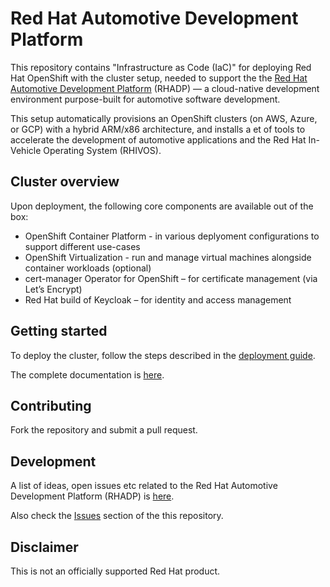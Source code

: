 # Red Hat Automotive Development Platform

This repository contains "Infrastructure as Code (IaC)" for deploying Red Hat OpenShift with the cluster setup, needed to support the 
the [Red Hat Automotive Development Platform](https://github.com/rhadp/rhadp-platform) (RHADP) — a cloud-native development environment 
purpose-built for automotive software development.  

This setup automatically provisions an OpenShift clusters (on AWS, Azure, or GCP) with a hybrid ARM/x86 architecture, 
and installs a et of tools to accelerate the development of automotive applications and the Red Hat In-Vehicle Operating System (RHIVOS).  

## Cluster overview

Upon deployment, the following core components are available out of the box:  
- OpenShift Container Platform - in various deplyoment configurations to support different use-cases
- OpenShift Virtualization - run and manage virtual machines alongside container workloads (optional)
- cert-manager Operator for OpenShift – for certificate management (via Let’s Encrypt)  
- Red Hat build of Keycloak – for identity and access management  

## Getting started

To deploy the cluster, follow the steps described in the [deployment guide](docs/deployment.md).

The complete documentation is [here](docs/README.md).

## Contributing

Fork the repository and submit a pull request.

## Development

A list of ideas, open issues etc related to the Red Hat Automotive Development Platform (RHADP) is [here](https://github.com/orgs/rhadp/projects/1).  

Also check the [Issues](https://github.com/rhadp/rhadp-bootstrap/issues) section of the this repository.

## Disclaimer

This is not an officially supported Red Hat product.